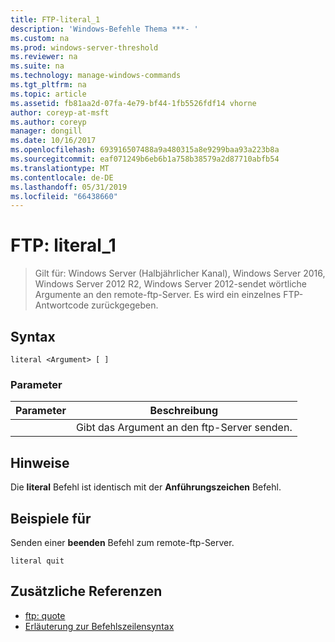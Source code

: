 ```yaml
---
title: FTP-literal_1
description: 'Windows-Befehle Thema ***- '
ms.custom: na
ms.prod: windows-server-threshold
ms.reviewer: na
ms.suite: na
ms.technology: manage-windows-commands
ms.tgt_pltfrm: na
ms.topic: article
ms.assetid: fb81aa2d-07fa-4e79-bf44-1fb5526fdf14 vhorne
author: coreyp-at-msft
ms.author: coreyp
manager: dongill
ms.date: 10/16/2017
ms.openlocfilehash: 693916507488a9a480315a8e9299baa93a223b8a
ms.sourcegitcommit: eaf071249b6eb6b1a758b38579a2d87710abfb54
ms.translationtype: MT
ms.contentlocale: de-DE
ms.lasthandoff: 05/31/2019
ms.locfileid: "66438660"
---
```

# <a name="ftp-literal1"></a>FTP: literal_1

>Gilt für: Windows Server (Halbjährlicher Kanal), Windows Server 2016, Windows Server 2012 R2, Windows Server 2012-sendet wörtliche Argumente an den remote-ftp-Server. Es wird ein einzelnes FTP-Antwortcode zurückgegeben.   

## <a name="syntax"></a>Syntax  
```  
literal <Argument> [ ]  
```  
### <a name="parameters"></a>Parameter  

| Parameter  |                    Beschreibung                    |
|------------|---------------------------------------------------|
| <Argument> | Gibt das Argument an den ftp-Server senden. |

## <a name="remarks"></a>Hinweise  
Die **literal** Befehl ist identisch mit der **Anführungszeichen** Befehl.  
## <a name="BKMK_Examples"></a>Beispiele für  
Senden einer **beenden** Befehl zum remote-ftp-Server.  
```  
literal quit  
```  
## <a name="additional-references"></a>Zusätzliche Referenzen  
-   [ftp: quote](ftp-quote.md)  
-   [Erläuterung zur Befehlszeilensyntax](command-line-syntax-key.md)  
